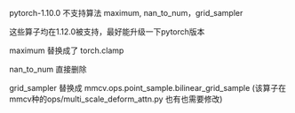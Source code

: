 pytorch-1.10.0 不支持算法 maximum, nan_to_num，grid_sampler

这些算子均在1.12.0被支持，最好能升级一下pytorch版本

maximum 替换成了 torch.clamp

nan_to_num 直接删除

grid_sampler 替换成  mmcv.ops.point_sample.bilinear_grid_sample (该算子在mmcv种的ops/multi_scale_deform_attn.py 也有也需要修改)
